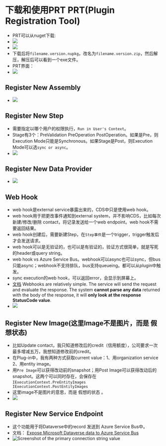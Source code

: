 # 下载和使用PRT PRT(Plugin Registration Tool)
+ PRT可以从nuget下载:
+ ![](imgs/22-PRT-nuget.png)
+ ![](imgs/22-download-PRT.jpg)
+ 下载后将`filename.version.nupkg`，改名为`filename.version.zip`，然后解压，解压后可以看到一个exe文件。
+ PRT界面：
+ ![](imgs/23-PRT-preview.png)


## Register New Assembly
+ ![](imgs/24-Register-New-Assemble.png)

## Register New Step
+ 需要指定以哪个用户的权限执行，`Run in User's Context`。
+ Stage有3个：PreValidation PreOperation PostOperation。如果是Pre，则Execution Mode只能是Synchronous。如果Stage是Post，则Execution Mode可以选`sync or async`。
+ ![](imgs/25-register-new-step.png)

## Register New Data Provider
+ ![](imgs/26-register-new-data-provider.png)

## Web Hook
+ web hook是external service暴露出来的，CDS中只是使用web hook。
+ web hook用于把更改事件通知到external system，并不影响CDS，比如每次 新建/修改/删除 contact，将记录发送给一个web endpoint。web hook不需要返回结果。
+ web hook创建后，需要新建Step，在`Step事件`是一个trigger，trigger触发后才会发送请求。
+ web hook可以是无验证的，也可以是有验证的，验证方式很简单，就是写死的header或query string。
+ web hook vs Azure Service Bus。webhook可以async也可以sync，但bus只能async；webhook不支持排队，bus支持queueing。都可以从plugin中触发。
+ sync execution的web hook，可以返回error，会显示到屏幕上。
+ [文档](https://docs.microsoft.com/en-us/powerapps/developer/data-platform/use-webhooks) Webhooks are relatively simple. The service will send the request and evaluate the response. The system **cannot parse any data** returned with the body of the response, it will **only look at the response StatusCode value**.
+ ![](imgs/27-prt-webhook.png)

## Register New Image(这里Image不是图片，而是 假想状态)
+ 比如Update contact，我只知道修改后的credit（信用额度），公司要求一次最多增减五万，我想知道修改前的credit。
+ 在Plug-in中，我有两种方式获取current value：1、用organization service 2、用entity image。
+ 用`Pre Image`可以获得改动前的snapshot；用Post Image可以获得改动后的snapshot。这两个可以同时存在，会保存在`IExecutionContext.PreEntityImages IExecutionContext.PostEntityImages`
+ 这里image不是图片的意思，而是 假想的状态 。
+ ![](imgs/28register-new-image.png)

## Register New Service Endpoint
+ 这个功能用于将Dataverse中的record 发送到 Azure Service Bus中。
+ 文档： [Expose Microsoft Dataverse data to Azure Service Bus](https://docs.microsoft.com/en-us/learn/modules/integrate-common-data-service-azure-solutions/2-azure-service-bus)
+ ![Screenshot of the primary connection string value](imgs/29Register%20New%20Service%20Endpoint.png)